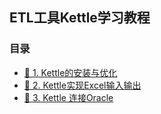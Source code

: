 
## ETL工具Kettle学习教程 

### 目录

- [🔖 1. Kettle的安装与优化](book/KettleInstall.md)
- [🔖 2. Kettle实现Excel输入输出](book/KettleExcel.md)
- [🔖 3. Kettle 连接Oracle](book/KettleForOracle.md)


